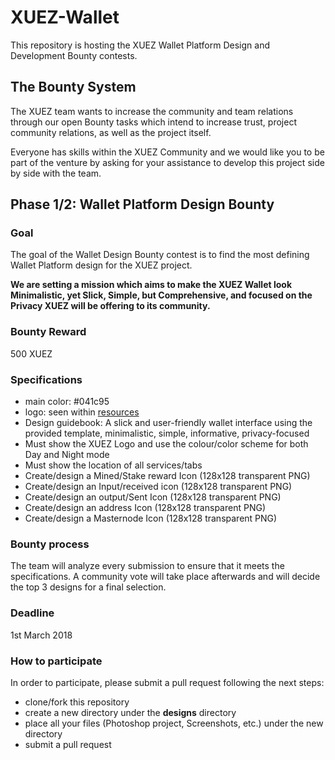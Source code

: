 # XUEZ-Wallet

This repository is hosting the XUEZ Wallet Platform Design and Development Bounty contests.

## The Bounty System

The XUEZ team wants to increase the community and team relations through our open Bounty tasks which intend to increase trust, project community relations, as well as the project itself. 

Everyone has skills within the XUEZ Community and we would like you to be part of the venture by asking for your assistance to develop this project side by side with the team. 


## Phase 1/2: Wallet Platform Design Bounty

### Goal

The goal of the Wallet Design Bounty contest is to find the most defining Wallet Platform design for the XUEZ project.

**We are setting a mission which aims to make the XUEZ Wallet look Minimalistic, yet Slick, Simple, but Comprehensive, and focused on the Privacy XUEZ will be offering to its community.**

### Bounty Reward
500 XUEZ

### Specifications

* main color: #041c95
* logo: seen within [resources](https://github.com/XuezProject/XuezWallet/tree/master/Resources)
* Design guidebook: A slick and user-friendly wallet interface using the provided template, minimalistic, simple, informative, privacy-focused
* Must show the XUEZ Logo and use the colour/color scheme for both Day and Night mode
* Must show the location of all services/tabs 
* Create/design a Mined/Stake reward Icon (128x128 transparent PNG)
*	Create/design an Input/received icon (128x128 transparent PNG)
*	Create/design an output/Sent Icon (128x128 transparent PNG)
*	Create/design an address Icon (128x128 transparent PNG)
*	Create/design a Masternode Icon (128x128 transparent PNG)


### Bounty process

The team will analyze every submission to ensure that it meets the specifications. A community vote will take place afterwards and will decide the top 3 designs for a final selection.

### Deadline

1st March 2018

### How to participate

In order to participate, please submit a pull request following the next steps:
* clone/fork this repository 
* create a new directory under the **designs** directory
* place all your files (Photoshop project, Screenshots, etc.) under the new directory
* submit a pull request 

